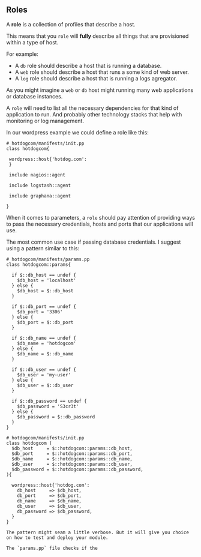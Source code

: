 ## Roles

A **role** is a collection of profiles that describe a host.

This means that you `role` will **fully** describe all things that are provisioned within a type of host.

For example:
* A `db` role should describe a host that is running a database.
* A `web` role should describe a host that runs a some kind of web server.
* A `log` role should describe a host that is running a logs agregator.

As you might imagine a `web` or `db` host might running many web applications or database instances.

A `role` will need to list all the necessary dependencies for that kind of application to run. And probably other technology stacks that help with monitoring or log management.

In our wordpress example we could define a role like this:

```puppet
# hotdogcom/manifests/init.pp
class hotdogcom{
 
 wordpress::host{'hotdog.com':
 }
 
 include nagios::agent
 
 include logstash::agent
 
 include graphana::agent
 
}
```

When it comes to parameters, a `role` should pay attention of providing ways to pass the necessary credentials, hosts and ports that our applications will use.

The most common use case if passing database credentials. I suggest using a pattern similar to this:

```puppet
# hotdogcom/manifests/params.pp
class hotdogcom::params{
  
  if $::db_host == undef {
    $db_host = 'localhost'
  } else {
    $db_host = $::db_host
  }
  
  if $::db_port == undef {
    $db_port = '3306'
  } else {
    $db_port = $::db_port
  }
  
  if $::db_name == undef {
    $db_name = 'hotdogcom'
  } else {
    $db_name = $::db_name
  }
  
  if $::db_user == undef {
    $db_user = 'my-user'
  } else {
    $db_user = $::db_user
  }
  
  if $::db_password == undef {
    $db_password = 'S3cr3t'
  } else {
    $db_password = $::db_password
  }
}

# hotdogcom/manifests/init.pp
class hotdogcom (
  $db_host     = $::hotdogcom::params::db_host,
  $db_port     = $::hotdogcom::params::db_port,
  $db_name     = $::hotdogcom::params::db_name,
  $db_user     = $::hotdogcom::params::db_user,
  $db_password = $::hotdogcom::params::db_password,
){

  wordpress::host{'hotdog.com':
    db_host     => $db_host,
    db_port     => $db_port,
    db_name     => $db_name,
    db_user     => $db_user,
    db_password => $db_password,
  }
}

The pattern might seam a little verbose. But it will give you choice on how to test and deploy your module.

The `params.pp` file checks if the 

```
